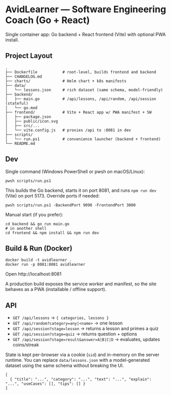 
# AvidLearner — Software Engineering Coach (Go + React)

Single container app: Go backend + React frontend (Vite) with optional PWA install.

## Project Layout
```
.
├── Dockerfile           # root-level, builds frontend and backend
├── CHANGELOG.md
├── charts/              # Helm chart + k8s manifests
├── data/
│   └── lessons.json     # rich dataset (same schema, model-friendly)
├── backend/
│   ├── main.go          # /api/lessons, /api/random, /api/session (stateful)
│   └── go.mod
├── frontend/            # Vite + React app w/ PWA manifest + SW
│   ├── package.json
│   ├── public/icon.svg
│   ├── src/...
│   └── vite.config.js   # proxies /api to :8081 in dev
├── scripts/
│   └── run.ps1          # convenience launcher (backend + frontend)
└── README.md
```

## Dev
Single command (Windows PowerShell or pwsh on macOS/Linux):
```
pwsh scripts/run.ps1
```
This builds the Go backend, starts it on port 8081, and runs `npm run dev` (Vite) on port 5173. Override ports if needed:
```
pwsh scripts/run.ps1 -BackendPort 9090 -FrontendPort 3000
```

Manual start (if you prefer):
```
cd backend && go run main.go
# in another shell
cd frontend && npm install && npm run dev
```

## Build & Run (Docker)
```
docker build -t avidlearner .
docker run -p 8081:8081 avidlearner
```
Open http://localhost:8081

A production build exposes the service worker and manifest, so the site behaves as a PWA (installable / offline support).

## API
- `GET /api/lessons` → `{ categories, lessons }`
- `GET /api/random?category=any|<name>` → one lesson
- `GET /api/session?stage=lesson` → returns a lesson and primes a quiz
- `GET /api/session?stage=quiz` → returns question + options
- `GET /api/session?stage=result&answer=A|B|C|D` → evaluates, updates coins/streak

State is kept per-browser via a cookie (`sid`) and in-memory on the server runtime.
You can replace `data/lessons.json` with a model-generated dataset using the same schema without breaking the UI.
```
[
  { "title": "...", "category": "...", "text": "...", "explain": "...", "useCases": [], "tips": [] }
]
```
